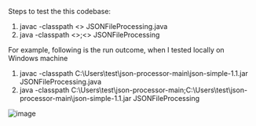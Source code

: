 Steps to test the this codebase:

1. javac -classpath <<JAR File Path>> JSONFileProcessing.java
2. java -classpath <<JAR File Path>>;<<Java Class File Path>> JSONFileProcessing


For example, following is the run outcome, when I tested locally on Windows machine
1. javac -classpath C:\Users\test\json-processor-main\json-simple-1.1.jar JSONFileProcessing.java
2. java -classpath C:\Users\test\json-processor-main;C:\Users\test\json-processor-main\json-simple-1.1.jar JSONFileProcessing
  
  ![image](https://user-images.githubusercontent.com/39629627/148892547-96de1f92-9c89-46c8-960c-0f48133062fd.png)
